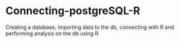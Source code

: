 # Connecting-postgreSQL-R
Creating a database, importing data to the db, connecting with R and performing analysis on the db using R
